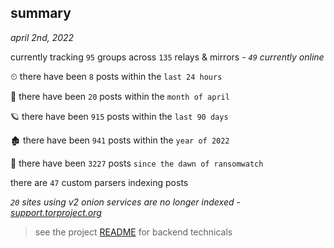 
## summary
_april 2nd, 2022_

currently tracking `95` groups across `135` relays & mirrors - _`49` currently online_

⏲ there have been `8` posts within the `last 24 hours`

🦈 there have been `20` posts within the `month of april`

🪐 there have been `915` posts within the `last 90 days`

🏚 there have been `941` posts within the `year of 2022`

🦕 there have been `3227` posts `since the dawn of ransomwatch`

there are `47` custom parsers indexing posts

_`20` sites using v2 onion services are no longer indexed - [support.torproject.org](https://support.torproject.org/onionservices/v2-deprecation/)_

> see the project [README](https://github.com/thetanz/ransomwatch#ransomwatch--) for backend technicals

